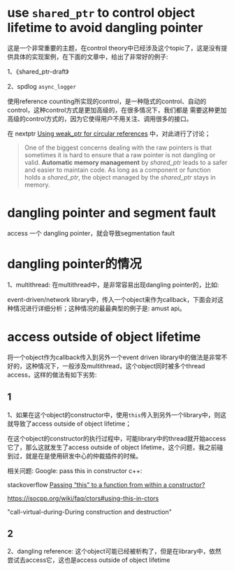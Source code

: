

# use `shared_ptr` to control object lifetime to avoid dangling pointer

这是一个非常重要的主题，在control theory中已经涉及这个topic了，这是没有提供具体的实现案例，在下面的文章中，给出了非常好的例子:

1、《shared_ptr-draft》

2、spdlog `async_logger`

使用reference counting所实现的control，是一种隐式的control、自动的control，这种control方式是更加高级的，在很多情况下，我们都是 需要这种更加高级的control方式的，因为它使得用户不用关注、调用很多的接口。

在 nextptr [Using weak_ptr for circular references](https://www.nextptr.com/tutorial/ta1382183122/using-weak_ptr-for-circular-references) 中，对此进行了讨论；

> One of the biggest concerns dealing with the raw pointers is that sometimes it is hard to ensure that a raw pointer is not dangling or valid. **Automatic memory management** by *shared_ptr* leads to a safer and easier to maintain code. As long as a component or function holds a *shared_ptr*, the object managed by the *shared_ptr* stays in memory.

# dangling pointer and segment fault
access 一个 dangling pointer，就会导致segmentation fault

# dangling pointer的情况
1、multithread: 在multithread中，是非常容易出现dangling pointer的，比如:

event-driven/network library中，传入一个object来作为callback，下面会对这种情况进行详细分析；这种情况的最最典型的例子是: amust api。

# access outside of object lifetime

将一个object作为callback传入到另外一个event driven library中的做法是非常不好的，这种情况下，一般涉及multithread，这个object同时被多个thread access，这样的做法有如下劣势:

## 1

1、如果在这个object的constructor中，使用`this`传入到另外一个library中，则这就导致了access outside of object lifetime；

在这个object的constructor的执行过程中，可能library中的thread就开始access它了，那么这就发生了access outside of object lifetime，这个问题，我之前碰到过，就是在是使用研发中心的仲裁插件的时候。

相关问题: Google: pass this in constructor c++: 

stackoverflow [Passing “this” to a function from within a constructor?](https://stackoverflow.com/questions/445127/passing-this-to-a-function-from-within-a-constructor)

https://isocpp.org/wiki/faq/ctors#using-this-in-ctors

"call-virtual-during-During construction and destruction"

## 2


2、dangling reference: 这个object可能已经被析构了，但是在library中，依然尝试去access它，这也是access outside of object lifetime

